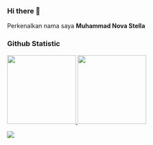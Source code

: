 ### Hi there 👋

<!--
**novastellaa/novastellaa** is a ✨ _special_ ✨ repository because its `README.md` (this file) appears on your GitHub profile.

Here are some ideas to get you started:

- 🔭 I’m currently working on ...
- 🌱 I’m currently learning ...
- 👯 I’m looking to collaborate on ...
- 🤔 I’m looking for help with ...
- 💬 Ask me about ...
- 📫 How to reach me: ...
- 😄 Pronouns: ...
- ⚡ Fun fact: ...
-->

Perkenalkan nama saya **Muhammad Nova Stella**

### Github Statistic
<p align="left">
<a href="https://github.com/novastellaa">
  <img height="160em" src="https://github-readme-stats-eight-theta.vercel.app/api?username=novastellaa&show_icons=true&theme=algolia&include_all_commits=true&count_private=true"/>
  <img height="160em" src="https://github-readme-stats-eight-theta.vercel.app/api/top-langs/?username=novastellaa&layout=compact&langs_count=8&theme=algolia"/>
</a>
</p>

<a href="http://www.github.com/novastellaa"><img src="https://github-readme-streak-stats.herokuapp.com/?user=indrakurr&stroke=ffffff&background=27272a&ring=3382ed&fire=3382ed&currStreakNum=ffffff&currStreakLabel=3382ed&sideNums=ffffff&sideLabels=ffffff&dates=ffffff&hide_border=true" /></a>
